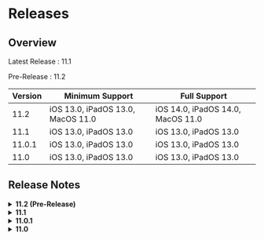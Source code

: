 #  Releases
## Overview
Latest Release : 11.1

Pre-Release : 11.2

| Version | Minimum Support                 | Full Support                    | 
|---------|---------------------------------|---------------------------------|
|11.2     |iOS 13.0, iPadOS 13.0, MacOS 11.0|iOS 14.0, iPadOS 14.0, MacOS 11.0|
|11.1     |iOS 13.0, iPadOS 13.0            |iOS 13.0, iPadOS 13.0            |
|11.0.1   |iOS 13.0, iPadOS 13.0            |iOS 13.0, iPadOS 13.0            |
|11.0     |iOS 13.0, iPadOS 13.0            |iOS 13.0, iPadOS 13.0            |

## Release Notes
<details>
<summary><strong>11.2 (Pre-Release)</strong></summary>

### Bug Fixes
- Fixed encoding errors which caused inverted commas and other symbols to be encoded as a bunch of strange symbols
- Fixed bug which caused app to crash when saving images from posts

### New Features
#### Announcer Timetables*
- Check your timetables from a iOS 14 widget
- Set it up by pressing the table button

#### iPadOS & MacOS support*
- Redesigned to take full advantage of the iPad’s/Mac’s screen size with a split-screen design
- Added pointer** support, keyboard shortcuts and more
	- Navigate posts with arrow keys, and use ⌘F to search for posts
	- Find all the keyboard shortcuts in Announcer settings 
	- Support for secondary/right clicks 
	- Improved animations with pointers** such as hovering over buttons 
- Touch Bar support

#### General interface changes
- Improved peek and pop previewing support
- Links and Labels now hide when scrolling down to allow for more space for content
- Added a "Close Post" button if the post is not supported by SST Announcer or if an error occurred
- Improved Spotlight Search support
- Drag and drop support
- New Hard to Read? button when viewing posts with dark mode

*Requires iOS 14, iPadOS 14 or MacOS Big Sur

**Requires iPadOS 13.4 or MacOS Big Sur

</details>

<details>
<summary><strong>11.1</strong></summary>    
Bug Fixes
- Fixed the bug which caused the labels on posts to be hidden

New Features
- Spotlight search support
    - Search and preview announcements using spotlight search
    - Tap on the search result to open it up in SST Announcer

</details>

<details>
<summary><strong>11.0.1</strong></summary>
Bug fixes
- Fixed bug where certain notifications would not be sent to the user
- Fixed bug where the content of the post would not show up on the notification
- Fixed bug which caused certain links to result in an error 404 screen. Now, those links just redirect to the Students Blog.

New Features
- The links and tags section now hides when in landscape mode to provide more space for the content
</details>

<details>
<summary><strong>11.0</strong></summary>
    
- Dark mode*
    
> Announcer now has dark mode! Experience dark mode on Announcer by turning it on in Settings app > Display & Brightness > select Dark

- Peek & Pop

> Easily preview announcements and access quick actions such as Pin and Share

- Haptic Feedback**

> We have added haptic feedback for certain actions and interactions within the app

- Filter Posts with Labels

> Find posts using Labels! From Announcer, tap on the filter button and select which label you would like to use. You can also type “[Label Name]” into the search field for example, “[10th Anniversary]”.

- Sharing Posts

> Previously, sharing a post meant sharing an entire chunk of text. Now, the app shares the Students’ Blog link.

- Notifications

> Notifications have been fixed. You can now get push notifications for every new announcement.

- User Experience improvements

> Scroll up to easily select the items at the top of the screen. No need to stretch to reach the buttons.

- Accessibility improvements

> Made it easier to increase your text size by pinching and zooming. Previously, it required a double-tap.

- Colours

> We switched from a Red theme to a Blue one to better match the app.

- Links

> There is now a dedicated links section at the bottom of the post for you to select a link easily

*feature is only available on iOS 13.0 or later

**feature requires compatible device
</details>
